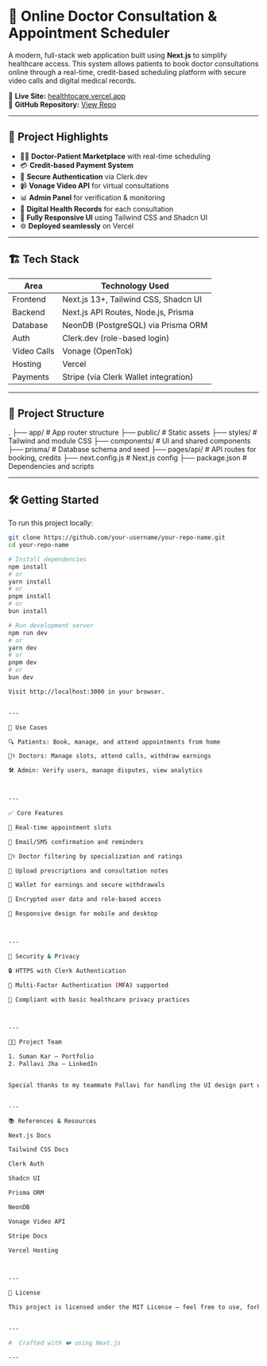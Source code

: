 
# 🚀 Online Doctor Consultation & Appointment Scheduler

A modern, full-stack web application built using **Next.js** to simplify healthcare access. This system allows patients to book doctor consultations online through a real-time, credit-based scheduling platform with secure video calls and digital medical records.

🔗 **Live Site:** [healthtocare.vercel.app](https://healthtocare.vercel.app)  
🔗 **GitHub Repository:** [View Repo](https://github.com/your-username/your-repo-name)

---

## 📌 Project Highlights

- 👩‍⚕️ **Doctor-Patient Marketplace** with real-time scheduling
- 💳 **Credit-based Payment System**
- 🔐 **Secure Authentication** via Clerk.dev
- 📹 **Vonage Video API** for virtual consultations
- 📊 **Admin Panel** for verification & monitoring
- 🧾 **Digital Health Records** for each consultation
- 📱 **Fully Responsive UI** using Tailwind CSS and Shadcn UI
- ⚙️ **Deployed seamlessly** on Vercel

---

## 🏗️ Tech Stack

| Area         | Technology Used                           |
|--------------|--------------------------------------------|
| Frontend     | Next.js 13+, Tailwind CSS, Shadcn UI       |
| Backend      | Next.js API Routes, Node.js, Prisma        |
| Database     | NeonDB (PostgreSQL) via Prisma ORM         |
| Auth         | Clerk.dev (role-based login)               |
| Video Calls  | Vonage (OpenTok)                           |
| Hosting      | Vercel                                     |
| Payments     | Stripe (via Clerk Wallet integration)      |

---

## 📂 Project Structure

. ├── app/                  # App router structure ├── public/               # Static assets ├── styles/               # Tailwind and module CSS ├── components/           # UI and shared components ├── prisma/               # Database schema and seed ├── pages/api/            # API routes for booking, credits ├── next.config.js        # Next.js config ├── package.json          # Dependencies and scripts

---

## 🛠 Getting Started

To run this project locally:

```bash
git clone https://github.com/your-username/your-repo-name.git
cd your-repo-name

# Install dependencies
npm install
# or
yarn install
# or
pnpm install
# or
bun install

# Run development server
npm run dev
# or
yarn dev
# or
pnpm dev
# or
bun dev

Visit http://localhost:3000 in your browser.


---

💼 Use Cases

🔍 Patients: Book, manage, and attend appointments from home

👨‍⚕️ Doctors: Manage slots, attend calls, withdraw earnings

🛠 Admin: Verify users, manage disputes, view analytics



---

✅ Core Features

🔄 Real-time appointment slots

📩 Email/SMS confirmation and reminders

🧑‍⚕️ Doctor filtering by specialization and ratings

📁 Upload prescriptions and consultation notes

💼 Wallet for earnings and secure withdrawals

🔐 Encrypted user data and role-based access

📱 Responsive design for mobile and desktop



---

🔐 Security & Privacy

🔒 HTTPS with Clerk Authentication

🔑 Multi-Factor Authentication (MFA) supported

🧾 Compliant with basic healthcare privacy practices



---

👨‍💻 Project Team

1. Suman Kar – Portfolio
2. Pallavi Jha – LinkedIn


Special thanks to my teammate Pallavi for handling the UI design part with great dedication. Your frontend skills elevated the user experience!


---

📚 References & Resources

Next.js Docs

Tailwind CSS Docs

Clerk Auth

Shadcn UI

Prisma ORM

NeonDB

Vonage Video API

Stripe Docs

Vercel Hosting



---

📄 License

This project is licensed under the MIT License — feel free to use, fork, and build upon it.


---

#  Crafted with ❤️ using Next.js

---


